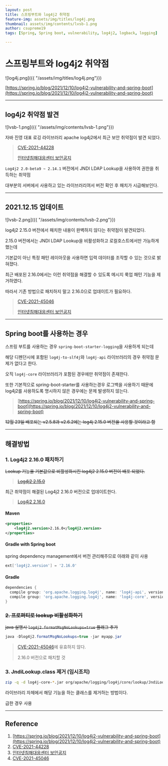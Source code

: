 ```yaml
---
layout: post
title: 스프링부트와 log4j2 취약점
feature-img: assets/img/titles/log4j.png
thumbnail: assets/img/contents/lvsb-1.png
author: csupreme19
tags: [Spring, Spring boot, vulnerability, log4j2, logback, logging]

---
```


# 스프링부트와 log4j2 취약점

![log4j.png]({{ "/assets/img/titles/log4j.png"}})

[https://spring.io/blog/2021/12/10/log4j2-vulnerability-and-spring-boot](https://spring.io/blog/2021/12/10/log4j2-vulnerability-and-spring-boot)

---

## log4j2 취약점 발견

![lvsb-1.png]({{ "/assets/img/contents/lvsb-1.png"}})

자바 진영 대표 로깅 라이브러리 apache log4j2에서 최근 보안 취약점이 발견 되었다.

> [CVE-2021-44228](https://nvd.nist.gov/vuln/detail/CVE-2021-44228)
>
> [인터넷침해대응센터 보안공지](https://krcert.or.kr/data/secNoticeView.do?bulletin_writing_sequence=36389)

`Log4j2 2.0-beta9 ~ 2.14.1` 버전에서 JNDI LDAP Lookup을 사용하여 권한을 취득하는 취약점

대부분의 서버에서 사용하고 있는 라이브러리여서 버전 확인 후 패치가 시급해보인다.

---

## 2021.12.15 업데이트

![lvsb-2.png]({{ "/assets/img/contents/lvsb-2.png"}})

log4j2 2.15.0 버전에서 패치한 내용이 완벽하지 않다는 취약점이 발견되었다.

2.15.0 버전에서는 JNDI LDAP Lookup을 비활성화하고 로컬호스트에서만 가능하게 했는데

기본값이 아닌 특정 패턴 레이아웃을 사용하면 입력 데이터를 조작할 수 있는 것으로 밝혀졌다.

최근 배포된 2.16.0에서는 이런 취약점을 해결할 수 있도록 메시지 룩업 패턴 기능을 제거하였다.

따라서 기존 방법으로 패치하지 말고 2.16.0으로 업데이트가 필요하다.

>[CVE-2021-45046](https://nvd.nist.gov/vuln/detail/CVE-2021-45046)
>
>[인터넷침해대응센터 보안공지](https://krcert.or.kr/data/secNoticeView.do?bulletin_writing_sequence=36389)

---

## Spring boot를 사용하는 경우

스프링 부트를 사용하는 경우 `spring-boot-starter-logging`을 사용하게 되는데

해당 디펜던시에 포함된 `log4j-to-slf4j`와 `log4j-api` 라이브러리의 경우 취약점 문제가 없다고 한다.

오직 `log4j-core` 라이브러리가 포함된 경우에만 취약점이 존재한다.

또한 기본적으로 spring-boot-starter를 사용하는경우 로그백을 사용하기 때문에 log4j2를 사용하도록 명시하지 않은 경우에는 문제 발생하지 않는다.

> [https://spring.io/blog/2021/12/10/log4j2-vulnerability-and-spring-boot](https://spring.io/blog/2021/12/10/log4j2-vulnerability-and-spring-boot)

~~12월 23일 배포되는 v2.5.8과 v2.6.2에는 log4j 2.15.0 버전을 사용할 것이라고 함~~

---

## 해결방법

### 1. Log4j2 2.16.0 패치하기

~~Lookup 기능을 기본값으로 비활성화시킨 log4j2 2.15.0 버전이 배포 되었다.~~

> ~~[Log4j2 2.15.0](https://repo1.maven.org/maven2/org/apache/logging/log4j/log4j-core/2.15.0/)~~

최근 취약점이 해결된 Log4j2 2.16.0 버전으로 업데이트한다.

> [Log4j2 2.16.0](https://repo1.maven.org/maven2/org/apache/logging/log4j/log4j-core/2.16.0/)

#### Maven

```xml
<properties>
    <log4j2.version>2.16.0</log4j2.version>
</properties>
```

#### Gradle with Spring boot

spring dependency management에서 버전 관리해주므로 아래와 같이 사용

```groovy
ext['log4j2.version'] = '2.16.0'
```

#### Gradle

```groovy
dependencies {
  compile group: 'org.apache.logging.log4j', name: 'log4j-api', version: '2.16.0'
  compile group: 'org.apache.logging.log4j', name: 'log4j-core', version: '2.16.0'
}
```



### ~~2. 프로퍼티로 lookup 비활성화하기~~

~~java 실행시 `log4j2.formatMsgNoLookups=true` 플래그 추가~~

```java
java -Dlog4j2.formatMsgNoLookups=true -jar myapp.jar
```

> [CVE-2021-45046](https://nvd.nist.gov/vuln/detail/CVE-2021-45046)에 유효하지 않다.
>
> 2.16.0 버전으로 패치할 것



### 3. JndiLookup.class 제거 (임시조치)

```sh
zip -q -d log4j-core-*.jar org/apache/logging/log4j/core/lookup/JndiLookup.class
```

라이브러리 자체에서 해당 기능을 하는 클래스를 제거하는 방법이다.

급한 경우 사용



---

## Reference

1. [https://spring.io/blog/2021/12/10/log4j2-vulnerability-and-spring-boot](https://spring.io/blog/2021/12/10/log4j2-vulnerability-and-spring-boot)
2. [CVE-2021-44228](https://nvd.nist.gov/vuln/detail/CVE-2021-44228)
3. [인터넷침해대응센터 보안공지](https://krcert.or.kr/data/secNoticeView.do?bulletin_writing_sequence=36389)
4. [CVE-2021-45046](https://nvd.nist.gov/vuln/detail/CVE-2021-45046)

